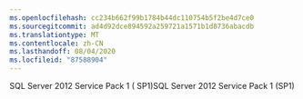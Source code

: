 ```yaml
---
ms.openlocfilehash: cc234b662f99b1784b44dc110754b5f2be4d7ce0
ms.sourcegitcommit: ad4d92dce894592a259721a1571b1d8736abacdb
ms.translationtype: MT
ms.contentlocale: zh-CN
ms.lasthandoff: 08/04/2020
ms.locfileid: "87588904"
---
```

<span data-ttu-id="3054d-101">SQL Server 2012 Service Pack 1 \( SP1\)</span><span class="sxs-lookup"><span data-stu-id="3054d-101">SQL Server 2012 Service Pack 1 \(SP1\)</span></span>
